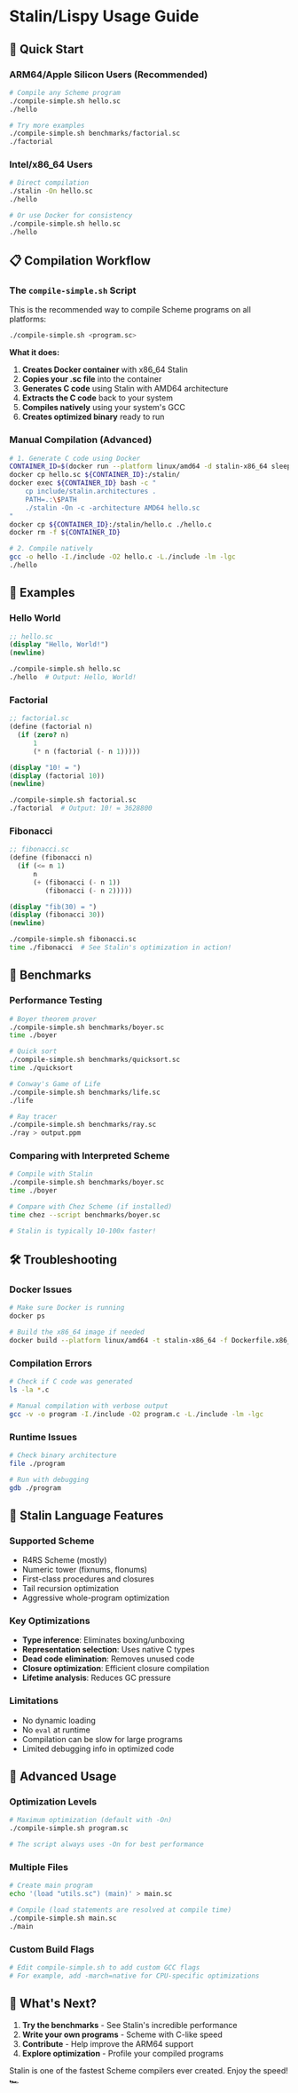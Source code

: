 # Stalin/Lispy Usage Guide

## 🚀 Quick Start

### **ARM64/Apple Silicon Users** (Recommended)
```bash
# Compile any Scheme program
./compile-simple.sh hello.sc
./hello

# Try more examples
./compile-simple.sh benchmarks/factorial.sc
./factorial
```

### **Intel/x86_64 Users**
```bash
# Direct compilation
./stalin -On hello.sc
./hello

# Or use Docker for consistency
./compile-simple.sh hello.sc
./hello
```

## 📋 Compilation Workflow

### **The `compile-simple.sh` Script**
This is the recommended way to compile Scheme programs on all platforms:

```bash
./compile-simple.sh <program.sc>
```

**What it does:**
1. **Creates Docker container** with x86_64 Stalin
2. **Copies your .sc file** into the container
3. **Generates C code** using Stalin with AMD64 architecture
4. **Extracts the C code** back to your system
5. **Compiles natively** using your system's GCC
6. **Creates optimized binary** ready to run

### **Manual Compilation** (Advanced)
```bash
# 1. Generate C code using Docker
CONTAINER_ID=$(docker run --platform linux/amd64 -d stalin-x86_64 sleep 300)
docker cp hello.sc ${CONTAINER_ID}:/stalin/
docker exec ${CONTAINER_ID} bash -c "
    cp include/stalin.architectures .
    PATH=.:\$PATH
    ./stalin -On -c -architecture AMD64 hello.sc
"
docker cp ${CONTAINER_ID}:/stalin/hello.c ./hello.c
docker rm -f ${CONTAINER_ID}

# 2. Compile natively
gcc -o hello -I./include -O2 hello.c -L./include -lm -lgc
./hello
```

## 🎯 Examples

### **Hello World**
```scheme
;; hello.sc
(display "Hello, World!")
(newline)
```
```bash
./compile-simple.sh hello.sc
./hello  # Output: Hello, World!
```

### **Factorial**
```scheme
;; factorial.sc
(define (factorial n)
  (if (zero? n)
      1
      (* n (factorial (- n 1)))))

(display "10! = ")
(display (factorial 10))
(newline)
```
```bash
./compile-simple.sh factorial.sc
./factorial  # Output: 10! = 3628800
```

### **Fibonacci**
```scheme
;; fibonacci.sc
(define (fibonacci n)
  (if (<= n 1)
      n
      (+ (fibonacci (- n 1))
         (fibonacci (- n 2)))))

(display "fib(30) = ")
(display (fibonacci 30))
(newline)
```
```bash
./compile-simple.sh fibonacci.sc
time ./fibonacci  # See Stalin's optimization in action!
```

## 🏁 Benchmarks

### **Performance Testing**
```bash
# Boyer theorem prover
./compile-simple.sh benchmarks/boyer.sc
time ./boyer

# Quick sort
./compile-simple.sh benchmarks/quicksort.sc
time ./quicksort

# Conway's Game of Life
./compile-simple.sh benchmarks/life.sc
./life

# Ray tracer
./compile-simple.sh benchmarks/ray.sc
./ray > output.ppm
```

### **Comparing with Interpreted Scheme**
```bash
# Compile with Stalin
./compile-simple.sh benchmarks/boyer.sc
time ./boyer

# Compare with Chez Scheme (if installed)
time chez --script benchmarks/boyer.sc

# Stalin is typically 10-100x faster!
```

## 🛠️ Troubleshooting

### **Docker Issues**
```bash
# Make sure Docker is running
docker ps

# Build the x86_64 image if needed
docker build --platform linux/amd64 -t stalin-x86_64 -f Dockerfile.x86_64 .
```

### **Compilation Errors**
```bash
# Check if C code was generated
ls -la *.c

# Manual compilation with verbose output
gcc -v -o program -I./include -O2 program.c -L./include -lm -lgc
```

### **Runtime Issues**
```bash
# Check binary architecture
file ./program

# Run with debugging
gdb ./program
```

## 📝 Stalin Language Features

### **Supported Scheme**
- R4RS Scheme (mostly)
- Numeric tower (fixnums, flonums)
- First-class procedures and closures
- Tail recursion optimization
- Aggressive whole-program optimization

### **Key Optimizations**
- **Type inference**: Eliminates boxing/unboxing
- **Representation selection**: Uses native C types
- **Dead code elimination**: Removes unused code
- **Closure optimization**: Efficient closure compilation
- **Lifetime analysis**: Reduces GC pressure

### **Limitations**
- No dynamic loading
- No `eval` at runtime
- Compilation can be slow for large programs
- Limited debugging info in optimized code

## 🎨 Advanced Usage

### **Optimization Levels**
```bash
# Maximum optimization (default with -On)
./compile-simple.sh program.sc

# The script always uses -On for best performance
```

### **Multiple Files**
```bash
# Create main program
echo '(load "utils.sc") (main)' > main.sc

# Compile (load statements are resolved at compile time)
./compile-simple.sh main.sc
./main
```

### **Custom Build Flags**
```bash
# Edit compile-simple.sh to add custom GCC flags
# For example, add -march=native for CPU-specific optimizations
```

## 🚀 What's Next?

1. **Try the benchmarks** - See Stalin's incredible performance
2. **Write your own programs** - Scheme with C-like speed
3. **Contribute** - Help improve the ARM64 support
4. **Explore optimization** - Profile your compiled programs

Stalin is one of the fastest Scheme compilers ever created. Enjoy the speed! 🏎️